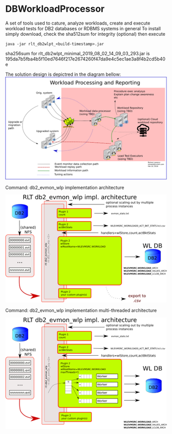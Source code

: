 # DBWorkloadProcessor
A set of tools used to cature, analyze workloads, create and execute workload tests for DB2 databases or RDBMS systems in general
To install simply download, check the sha512sum for integrity (optional) then execute
```shell
java -jar rlt_db2wlpt_<build-timestamp>.jar
```
sha256sum for rlt_db2wlpt_minimal_2019_08_02_14_09_03_293.jar is
195da7b5fba4b5f10ed7646f217e2674260f47da9e4c5ec1ae3a8f4b2cd5b40e

The solution design is depictred in the diagram bellow:
![Design](workload_processing_system_design.png)

Command: db2_evmon_wlp implementation architecture

![db2_evmon_wlp implementation architecture](db2_evmon_etl_architecture.png)


Command: db2_evmon_wlp implementation multi-threaded architecture

![db2_evmon_wlp implementation MT architecture](db2_evmon_etl_architecture_MT_insert.png)
